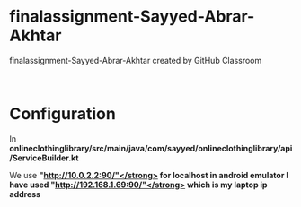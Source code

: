 # finalassignment-Sayyed-Abrar-Akhtar
finalassignment-Sayyed-Abrar-Akhtar created by GitHub Classroom

<br />
<h1>Configuration</h1>

In <strong>onlineclothinglibrary/src/main/java/com/sayyed/onlineclothinglibrary/api/ServiceBuilder.kt</strong>

We use <strong>"http://10.0.2.2:90/"</strong> for localhost in android emulator
I have used <strong>"http://192.168.1.69:90/"</strong> which is my laptop ip address
